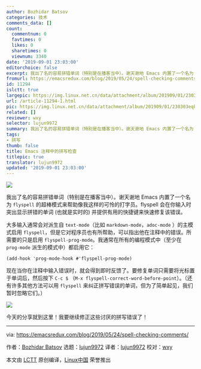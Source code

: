 ```yaml
---
author: Bozhidar Batsov
categories: 技术
comments_data: []
count:
  commentnum: 0
  favtimes: 0
  likes: 0
  sharetimes: 0
  viewnum: 3340
date: '2019-09-01 23:03:00'
editorchoice: false
excerpt: 我出了名的容易拼错单词（特别是在播客当中）。谢天谢地 Emacs 内置了一个名为 flyspell 的超棒模式来帮助像我这样的可怜的打字员。
fromurl: https://emacsredux.com/blog/2019/05/24/spell-checking-comments/
id: 11294
islctt: true
largepic: https://img.linux.net.cn/data/attachment/album/201909/01/230303eqkpq2oktt15898r.jpg
url: /article-11294-1.html
pic: https://img.linux.net.cn/data/attachment/album/201909/01/230303eqkpq2oktt15898r.jpg.thumb.jpg
related: []
reviewer: wxy
selector: lujun9972
summary: 我出了名的容易拼错单词（特别是在播客当中）。谢天谢地 Emacs 内置了一个名为 flyspell 的超棒模式来帮助像我这样的可怜的打字员。
tags:
- 拼写
thumb: false
title: Emacs 注释中的拼写检查
titlepic: true
translator: lujun9972
updated: '2019-09-01 23:03:00'
---
```


![](/data/attachment/album/201909/01/230303eqkpq2oktt15898r.jpg)


我出了名的容易拼错单词（特别是在播客当中）。谢天谢地 Emacs 内置了一个名为 `flyspell` 的超棒模式来帮助像我这样的可怜的打字员。flyspell 会在你输入时突出显示拼错的单词 (也就是实时的) 并提供有用的快捷键来快速修复该错误。


大多输入通常会对派生自 `text-mode`（比如 `markdown-mode`，`adoc-mode` ）的主模式启用 `flyspell`，但是它对程序员也有所帮助，可以指出他在注释中的错误。所需要的只是启用 `flyspell-prog-mode`。我通常在所有的编程模式中（至少在 `prog-mode` 派生的模式中）都启用它：



```
(add-hook 'prog-mode-hook #'flyspell-prog-mode)
```

现在当你在注释中输入错误时，就会得到即时反馈了。要修复单词只需要将光标置于单词后，然后按下 `C-c $` （`M-x flyspell-correct-word-before-point`）。（还有许多其他方法可以用 `flyspell` 来纠正拼写错误的单词，但为了简单起见，我们暂时忽略它们。）


![](/data/attachment/album/201909/01/230347dgrbogrsgb19go2l.gif)


今天的分享就到这里！我要继续修正这些讨厌的拼写错误了！




---


via: <https://emacsredux.com/blog/2019/05/24/spell-checking-comments/>


作者：[Bozhidar Batsov](https://emacsredux.com) 选题：[lujun9972](https://github.com/lujun9972) 译者：[lujun9972](https://github.com/lujun9972) 校对：[wxy](https://github.com/wxy)


本文由 [LCTT](https://github.com/LCTT/TranslateProject) 原创编译，[Linux中国](https://linux.cn/) 荣誉推出